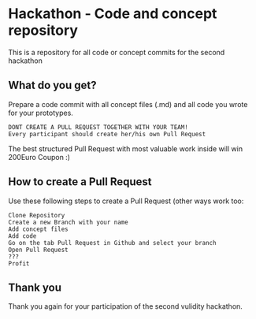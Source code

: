 # Hackathon - Code and concept repository
This is a repository for all code or concept commits for the second hackathon

## What do you get?
Prepare a code commit with all concept files (.md) and all code you wrote for your prototypes.

    DONT CREATE A PULL REQUEST TOGETHER WITH YOUR TEAM!
    Every participant should create her/his own Pull Request

The best structured Pull Request with most valuable work inside will win 200Euro Coupon :)

## How to create a Pull Request
Use these following steps to create a Pull Request (other ways work too:

    Clone Repository
    Create a new Branch with your name
    Add concept files
    Add code
    Go on the tab Pull Request in Github and select your branch
    Open Pull Request
    ???
    Profit

## Thank you
Thank you again for your participation of the second vulidity hackathon.
